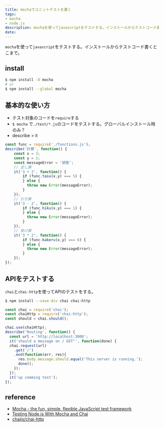 ```yaml
---
title: mochaでユニットテストを書く
tags:
- mocha
- node.js
description: mochaを使ってjavascriptをテストする。インストールからテストコード書くとこまで。
date:
---
```

`mocha`を使って`javascript`をテストする。インストールからテストコード書くとこまで。

## install
```bash
$ npm install -D mocha
# or
$ npm install --global mocha
```

## 基本的な使い方
* テスト対象のコードを`require`する
* `$ mocha` で`./test/*.js`のコードをテストする。グローバルインストール時のみ？
* describe > it
```javascript
const func = require('./functions.js');
describe('計算', function() {
    const x = 3;
    const y = 2;
    const messageError = '誤答';
    // 足し算
    it('3 + 2', function() {
        if (func.tasu(x,y) === 5) {
        } else {
          throw new Error(messageError);
        }
    });
    // 引き算
    it('3 - 2', function() {
        if (func.hiku(x,y) === 1) {
        } else {
          throw new Error(messageError);
        }
    });
    // 掛け算
    it('3 * 2', function() {
        if (func.kakeru(x,y) === 6) {
        } else {
          throw new Error(messageError);
        }
    });
});
```

## APIをテストする
`chai`と`chai-http`を使ってAPIのテストをする。

```bash
$ npm install --save-div chai chai-http
```

```javascript
const chai = require('chai');
const chaiHttp = require('chai-http');
const should = chai.should();

chai.use(chaiHttp);
describe('Routing', function() {
  const url = 'http://localhost:3000';
  it('should a message on / GET"', function(done) {
  chai.request(url)
    .get('/')
    .end(function(err, res){
      res.body.message.should.equal('This server is running.');
      done();
    });
  });
  it('up comming test');
});
```

## reference
* [Mocha - the fun, simple, flexible JavaScript test framework](https://mochajs.org)
* [Testing Node.js With Mocha and Chai](http://mherman.org/blog/2015/09/10/testing-node-js-with-mocha-and-chai)
* [chaijs/chai-http](https://github.com/chaijs/chai-http)
